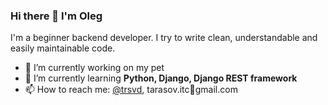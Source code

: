 ### Hi there 👋 I'm Oleg
I'm a beginner backend developer.
I try to write clean, understandable and easily maintainable code.
- 🔭 I’m currently working on my pet
- 🌱 I’m currently learning **Python, Django, Django REST framework**
- 📫 How to reach me: [@trsvd](https://t.me/trsvd), tarasov.itc🐶gmail.com